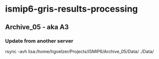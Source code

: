 # ismip6-gris-results-processing

## Archive_05 - aka A3

### Update from another server
rsync -avh lisa:/home/hgoelzer/Projects/ISMIP6/Archive_05/Data/ ./Data/
